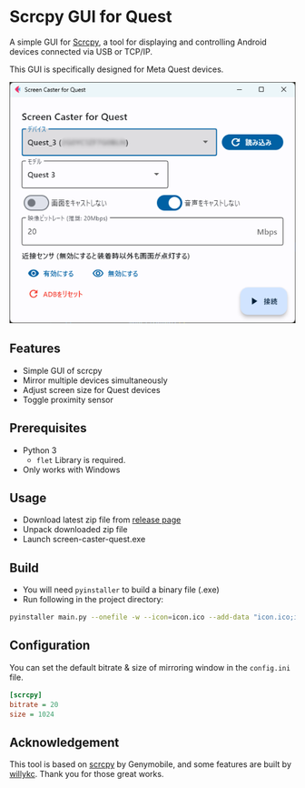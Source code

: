 # Scrcpy GUI for Quest

A simple GUI for [Scrcpy](https://github.com/Genymobile/scrcpy), a tool for displaying and controlling Android devices connected via USB or TCP/IP. 

This GUI is specifically designed for Meta Quest devices.

![GUI image](./img/showcase_flet.png)

## Features
- Simple GUI of scrcpy
- Mirror multiple devices simultaneously
- Adjust screen size for Quest devices
- Toggle proximity sensor


## Prerequisites

- Python 3
  - `flet` Library is required.
- Only works with Windows

## Usage
- Download latest zip file from [release page](https://github.com/hiroyamochi/quest-screen-caster/releases/latest)
- Unpack downloaded zip file
- Launch screen-caster-quest.exe

## Build
- You will need `pyinstaller` to build a binary file (.exe)
- Run following in the project directory:
```bash
pyinstaller main.py --onefile -w --icon=icon.ico --add-data "icon.ico;icon.ico" --add-data "scrcpy:scrcpy" --name screen-caster-quest --noconsole
```

## Configuration
You can set the default bitrate & size of mirroring window in the `config.ini` file.

```ini
[scrcpy]
bitrate = 20
size = 1024
```

## Acknowledgement
This tool is based on [scrcpy](https://github.com/Genymobile/scrcpy) by Genymobile, and some features are built by [willykc](https://github.com/Genymobile/scrcpy/pull/4658#issuecomment-1974796095). Thank you for those great works.
